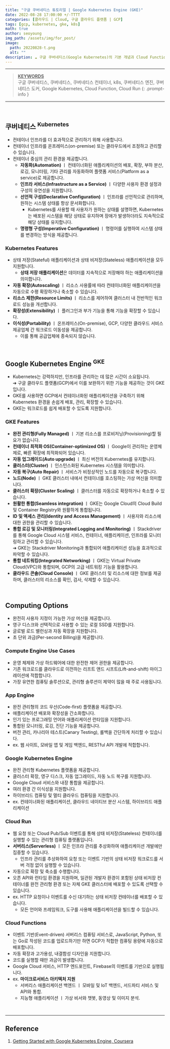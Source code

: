 ```yaml
---
title: "구글 쿠버네티스 튜토리얼 | Google Kubernetes Engine (GKE)"
date: 2022-08-28 17:00:00 +/-TTTT
categories: [클라우드 | Cloud, 구글 클라우드 플랫폼 | GCP]
tags: [gcp, kubernetes, gke, k8s]
math: true
author: seoyoung
img_path: /assets/img/for_post/
image:
  path: 20220828-t.png
  alt: ""
description: ☁️ 구글 쿠버네티스(Google Kubernetes)의 기본 개념과 Cloud Function/Run을 설명합니다.
---
```




--------------------------

> **<u>KEYWORDS</u>**     
> 구글 쿠버네티스, 쿠버네티스, 쿠버네티스 컨테이너, k8s, 쿠버네티스 엔진, 쿠버네티스 도커, Google Kubernetes, Cloud Function, Cloud Run
{: .prompt-info }

---------------------------

&nbsp;
&nbsp;
&nbsp;

## **쿠버네티스 <sup>Kubernetes</sup>**
- 컨테이너 인프라를 더 효과적으로 관리하기 위해 사용합니다.
- 컨테이너 인프라를 온프레미스(on-premise) 또는 클라우드에서 조정하고 관리할 수 있습니다.
- 컨테이너 중심의 관리 환경을 제공합니다.
  - **자동화(Automation)** ㅣ 컨테이너화된 애플리케이션의 배포, 확장, 부하 분산, 로깅, 모니터링, 기타 관리를 자동화하여 플랫폼 서비스(Platform as a service)로 제공합니다.
  - **인프라 서비스(Infrastructure as a Service)** ㅣ 다양한 사용자 환경 설정과 구성의 유연성을 지원합니다.
  - **선언적 구성(Declarative Configuration)** ㅣ 인프라를 선언적으로 관리하며, 원하는 시스템 상태를 항상 문서화합니다.
    - Kubernetes를 사용할 때 사용자가 원하는 상태를 설명하면, Kubernetes는 배포된 시스템을 해당 상태로 유지하며 장애가 발생하더라도 지속적으로 해당 상태를 유지합니다.
  - **명령형 구성(Imperative Configuration)** ㅣ 명령어를 실행하여 시스템 상태를 변경하는 방식을 제공합니다.

### **Kubernetes Features**
- 상태 저장(Stateful) 애플리케이션과 상태 비저장(Stateless) 애플리케이션을 모두 지원합니다. 
  - **상태 저장 애플리케이션**은 데이터를 지속적으로 저장해야 하는 애플리케이션을 의미합니다.
- **자동 확장(Autoscaling)** ㅣ 리소스 사용률에 따라 컨테이너화된 애플리케이션을 자동으로 수평 확장하거나 축소할 수 있습니다.
- **리소스 제한(Resource Limits)** ㅣ 리소스를 제어하여 클러스터 내 전반적인 워크로드 성능을 개선합니다.
- **확장성(Extensibility)** ㅣ 플러그인과 부가 기능을 통해 기능을 확장할 수 있습니다.
- **이식성(Portability)** ㅣ 온프레미스(On-premise), GCP, 다양한 클라우드 서비스 제공업체 간 워크로드 이동성을 제공합니다. 
  - 이를 통해 공급업체에 종속되지 않습니다.

&nbsp;
&nbsp;
&nbsp;

## **Google Kubernetes Engine <sup>GKE</sup>**
- Kubernetes는 강력하지만, 인프라를 관리하는 데 많은 시간이 소요됩니다.    
  ➔ 구글 클라우드 플랫폼(GCP)에서 이를 보완하기 위한 기능을 제공하는 것이 GKE입니다.
- GKE를 사용하면 GCP에서 컨테이너화된 애플리케이션을 구축하기 위해 Kubernetes 환경을 손쉽게 배포, 관리, 확장할 수 있습니다.
- GKE는 워크로드를 쉽게 배포할 수 있도록 지원합니다.


### **GKE Features**
- **완전 관리형(Fully Managed)** ㅣ 기본 리소스를 프로비저닝(Provisioning)할 필요가 없습니다.
- **컨테이너 최적화 OS(Container-optimized OS)** ㅣ Google이 관리하는 운영체제로, 빠른 확장에 최적화되어 있습니다.
- **자동 업그레이드(Auto upgrade)** ㅣ 최신 버전의 Kubernetes를 유지합니다.
- **클러스터(Cluster)** ㅣ 인스턴스화된 Kubernetes 시스템을 의미합니다.
- **자동 복구(Auto Repair)** ㅣ 서비스가 비정상적인 노드를 자동으로 복구합니다.
- **노드(Node)** ㅣ GKE 클러스터 내에서 컨테이너를 호스팅하는 가상 머신을 의미합니다.
- **클러스터 확장(Cluster Scaling)** ㅣ 클러스터를 자동으로 확장하거나 축소할 수 있습니다.
- **원활한 통합(Seamless integration)** ㅣ GKE는 Google Cloud의 Cloud Build 및 Container Registry와 원활하게 통합됩니다.
- **ID 및 액세스 관리(Identity and Access Management)** ㅣ 사용자와 리소스에 대한 권한을 관리할 수 있습니다.
- **통합 로깅 및 모니터링(Integrated Logging and Monitoring)** ㅣ Stackdriver를 통해 Google Cloud 시스템 서비스, 컨테이너, 애플리케이션, 인프라를 모니터링하고 관리할 수 있습니다.    
  ➔ GKE는 Stackdriver Monitoring과 통합되어 애플리케이션 성능을 효과적으로 파악할 수 있습니다.
- **통합 네트워킹(Integrated Networking)** ㅣ GKE는 Virtual Private Cloud(VPC)와 통합되며, GCP의 고급 네트워킹 기능을 활용합니다.
- **클라우드 콘솔(Cloud Console)** ㅣ GKE 클러스터 및 리소스에 대한 정보를 제공하며, 클러스터의 리소스를 확인, 검사, 삭제할 수 있습니다.


&nbsp;
&nbsp;
&nbsp;

## **Computing Options**
- 완전히 사용자 지정이 가능한 가상 머신을 제공합니다.
- 영구 디스크와 선택적으로 사용할 수 있는 로컬 SSD를 지원합니다.
- 글로벌 로드 밸런싱과 자동 확장을 지원합니다.
- 초 단위 과금(Per-second Billing)을 제공합니다.


### **Compute Engine Use Cases**
- 운영 체제와 가상 하드웨어에 대한 완전한 제어 권한을 제공합니다.
- 기존 워크로드를 클라우드로 이전하는 리프트 앤드 시프트(Lift-and-shift) 마이그레이션에 적합합니다.
- 가장 유연한 컴퓨팅 솔루션으로, 관리형 솔루션이 제약이 많을 때 주로 사용됩니다.



### **App Engine**
- 완전 관리형의 코드 우선(Code-first) 플랫폼을 제공합니다.
- 애플리케이션 배포와 확장성을 간소화합니다.
- 인기 있는 프로그래밍 언어와 애플리케이션 런타임을 지원합니다.
- 통합된 모니터링, 로깅, 진단 기능을 제공합니다.
- 버전 관리, 카나리아 테스트(Canary Testing), 롤백을 간단하게 처리할 수 있습니다.
- ex. 웹 사이트, 모바일 앱 및 게임 백엔드, RESTful API 개발에 적합합니다.


### **Google Kubernetes Engine**
- 완전 관리형 Kubernetes 플랫폼을 제공합니다.
- 클러스터 확장, 영구 디스크, 자동 업그레이드, 자동 노드 복구를 지원합니다.
- Google Cloud 서비스와 내장 통합을 제공합니다.
- 여러 환경 간 이식성을 지원합니다.
- 하이브리드 컴퓨팅 및 멀티 클라우드 컴퓨팅을 지원합니다.
- ex. 컨테이너화된 애플리케이션, 클라우드 네이티브 분산 시스템, 하이브리드 애플리케이션


### **Cloud Run**
- 웹 요청 또는 Cloud Pub/Sub 이벤트를 통해 상태 비저장(Stateless) 컨테이너를 실행할 수 있는 관리형 컴퓨팅 플랫폼입니다.
- **서버리스(Serverless)** ㅣ 모든 인프라 관리를 추상화하여 애플리케이션 개발에만 집중할 수 있습니다.
  - 인프라 관리를 추상화하여 요청 또는 이벤트 기반의 상태 비저장 워크로드를 서버 걱정 없이 실행할 수 있습니다.
- 자동으로 확장 및 축소를 수행합니다.
- 오픈 API와 런타임 환경을 지원하며, 일관된 개발자 환경이 포함된 상태 비저장 컨테이너를 완전 관리형 환경 또는 자체 GKE 클러스터에 배포할 수 있도록 선택할 수 있습니다.
- ex. HTTP 요청이나 이벤트를 수신 대기하는 상태 비저장 컨테이너를 배포할 수 있습니다.
  - 모든 언어와 프레임워크, 도구를 사용해 애플리케이션을 빌드할 수 있습니다.


### **Cloud Functions**
- 이벤트 기반(Event-driven) 서버리스 컴퓨팅 서비스로, JavaScript, Python, 또는 Go로 작성된 코드를 업로드하기만 하면 GCP가 적합한 컴퓨팅 용량에 자동으로 배포합니다.
- 자동 확장과 고가용성, 내결함성 디자인을 지원합니다.
- 코드를 실행할 때만 과금이 발생합니다.
- Google Cloud 서비스, HTTP 엔드포인트, Firebase의 이벤트를 기반으로 실행됩니다.
- ex. **마이크로서비스 아키텍처 지원**
  - 서버리스 애플리케이션 백엔드 ㅣ 모바일 및 IoT 백엔드, 서드파티 서비스 및 API와 통합.
  - 지능형 애플리케이션 ㅣ 가상 비서와 챗봇, 동영상 및 이미지 분석.


&nbsp;
&nbsp;
&nbsp;


---------------------------------
## Reference

1. [Getting Started with Google Kubernetes Engine, Coursera](https://www.coursera.org/learn/google-kubernetes-engines)
